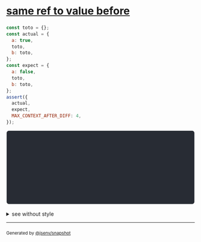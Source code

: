 # [same ref to value before](../../ref.test.js#L99)

```js
const toto = {};
const actual = {
  a: true,
  toto,
  b: toto,
};
const expect = {
  a: false,
  toto,
  b: toto,
};
assert({
  actual,
  expect,
  MAX_CONTEXT_AFTER_DIFF: 4,
});
```

![img](throw.svg)

<details>
  <summary>see without style</summary>

```console
AssertionError: actual and expect are different

actual: {
  a: true,
  toto: {},
  b: actual.toto,
}
expect: {
  a: false,
  toto: {},
  b: expect.toto,
}
```

</details>

---

<sub>
  Generated by <a href="https://github.com/jsenv/core/tree/main/packages/independent/snapshot">@jsenv/snapshot</a>
</sub>